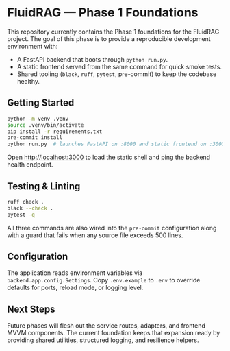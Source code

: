# FluidRAG — Phase 1 Foundations

This repository currently contains the Phase 1 foundations for the FluidRAG project. The goal of this phase is to provide a reproducible development environment with:

- A FastAPI backend that boots through `python run.py`.
- A static frontend served from the same command for quick smoke tests.
- Shared tooling (`black`, `ruff`, `pytest`, pre-commit) to keep the codebase healthy.

## Getting Started

```bash
python -m venv .venv
source .venv/bin/activate
pip install -r requirements.txt
pre-commit install
python run.py  # launches FastAPI on :8000 and static frontend on :3000
```

Open [http://localhost:3000](http://localhost:3000) to load the static shell and ping the backend health endpoint.

## Testing & Linting

```bash
ruff check .
black --check .
pytest -q
```

All three commands are also wired into the `pre-commit` configuration along with a guard that fails when any source file exceeds 500 lines.

## Configuration

The application reads environment variables via `backend.app.config.Settings`. Copy `.env.example` to `.env` to override defaults for ports, reload mode, or logging level.

## Next Steps

Future phases will flesh out the service routes, adapters, and frontend MVVM components. The current foundation keeps that expansion ready by providing shared utilities, structured logging, and resilience helpers.

